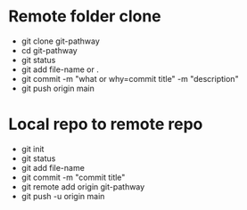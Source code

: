 # Remote folder clone
* git clone git-pathway
* cd git-pathway
* git status
* git add file-name or .
* git commit -m "what or why=commit title" -m "description"
* git push origin main
 
# Local repo to remote repo
* git init
* git status
* git add file-name
* git commit -m "commit title"
* git remote add origin git-pathway 
* git push -u origin main
